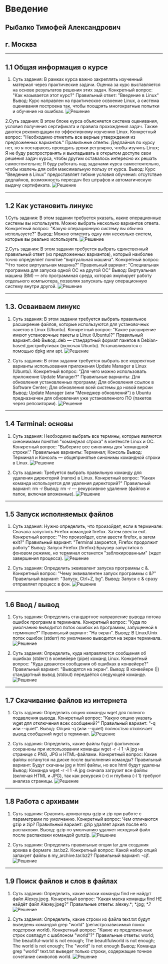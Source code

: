 # Введение
## Рыбалко Тимофей Александрович
## г. Москва

---

## 1.1 Общая информация о курсе
1. Суть задания: В рамках курса важно закреплять изученный материал через практические задачи. Оценка за курс выставляется на основе результатов решения этих задач.
Конкретный вопрос: "Как называется этот курс?"
Правильный ответ: "Введение в Linux"
Вывод: Курс направлен на практическое освоение Linux, а система оценивания построена так, чтобы поощрять многократные попытки и обучение на ошибках.
  ![Решение](screenshot_1.png)

2.Суть задания: В этом блоке курса объясняется система оценивания, условия получения сертификата и правила прохождения задач. Также даются рекомендации по эффективному изучению Linux.
Конкретный вопрос: "Необходимо отметить все верные утверждения из предложенных вариантов."
Правильные ответы: Дедлайнов по курсу нет, но я постараюсь проходить уроки регулярно, чтобы изучить Linux; Я не буду распространять и выкладывать в открытом доступе свои решения задач курса, чтобы другим оставалось интересно их решать самостоятельно; Я буду работать над задачами курса самостоятельно, чтобы извлечь для себя максимальную пользу от курса.
Вывод: Курс "Введение в Linux" предоставляет гибкие условия обучения: отсутствие дедлайнов, возможность пересдач без штрафов и автоматическую выдачу сертификата.
  ![Решение](screenshot_2.png)

---

## 1.2 Как установить линукс
1.Суть задания: В этом задании требуется указать, какие операционные системы вы используете. Можно выбрать несколько вариантов ответа.
Конкретный вопрос: "Какую операционную систему вы обычно используете?"
Вывод: Можно отметить одну или несколько систем, которые вы реально используете.
  ![Решение](screenshot_3.png)

2.Суть задания: В этом задании требуется выбрать единственный правильный ответ (из предложенных вариантов), который наиболее точно определяет понятие "виртуальная машина".
Конкретный вопрос: "Что такое виртуальная машина?"
Правильный вариант: "Специальная программа для запуска одной ОС на другой ОС"
Вывод: Виртуальная машина (ВМ) — это программная среда, которая эмулирует работу отдельного компьютера, позволяя запускать одну операционную систему внутри другой.
  ![Решение](screenshot_4.png)

---

## 1.3. Осваиваем линукс
1. Суть задания: В этом задании требуется выбрать правильное расширение файлов, которые используются для установочных пакетов в Linux (Ubuntu).
Конкретный вопрос: "Какое расширение имеют установочные пакеты в Linux (Ubuntu)?"
Правильный вариант:.deb
Вывод:.deb — стандартный формат пакетов в Debian-based дистрибутивах (включая Ubuntu). Устанавливаются с помощью dpkg или apt.
  ![Решение](screenshot_5.png)

2. Суть задания: В этом задании требуется выбрать все корректные варианты использования приложения Update Manager в Linux (Ubuntu).
Конкретный вопрос: "Для чего можно использовать приложение Update Manager?"
Правильные варианты: Для обновления установленных программ; Для обновления ссылок в Software Center; Для обновления всей системы до новой версии
Вывод: Update Manager (или "Менеджер обновлений") в Ubuntu предназначен для обновления уже установленного ПО (пакетов через репозитории).
  ![Решение](screenshot_6.png)

---

## 1.4 Terminal: основы
1. Суть задания: Необходимо выбрать все термины, которые являются синонимами понятия "командная строка" в контексте Linux и ОС.
Конкретный вопрос: "Выберите все синонимы для 'командной строки'."
Правильные варианты: Терминал; Консоль
Вывод: Терминал и Консоль — общепринятые синонимы командной строки в Linux.
  ![Решение](screenshot_7.png)

2. Суть задания: Требуется выбрать правильную команду для удаления директорий (папок) в Linux.
Конкретный вопрос: "Какая команда используется для удаления директорий?"
Правильный вариант: rm -r
Вывод: rm -r — рекурсивное удаление (файлов и папок, включая вложенные).
  ![Решение](screenshot_8.png)

---

## 1.5 Запуск исполняемых файлов
1. Суть задания: Нужно определить, что произойдет, если в терминале: Сначала запустить Firefox командой firefox. Затем ввести exit.
Конкретный вопрос: "Что произойдет, если ввести firefox, а затем exit?"
Правильный вариант: "Terminal закроется, Firefox продолжит работу"
Вывод: Запуск Firefox (firefox):Браузер запустится в фоновом режиме, но терминал останется "заблокированным" (ждет завершения процесса).
  ![Решение](screenshot_9.png)

2. Суть задания: Определить эквивалент запуска программы с &. 
Конкретный вопрос: "Чему эквивалентен запуск программы с &?" 
Правильный вариант: "Запуск, Ctrl+Z, bg". 
Вывод: Запуск с & сразу отправляет процесс в фон.
  ![Решение](screenshot_10.png)

---

## 1.6 Ввод / вывод
1. Суть задания: Определить стандартное направление вывода потока ошибок программ в терминале. 
Конкретный вопрос: "Куда по умолчанию выводится поток ошибок из программы, запущенной в терминале?" 
Правильный вариант: "На экран". 
Вывод: В Linux/Unix поток ошибок (stderr) по умолчанию выводится на экран терминала.
  ![Решение](screenshot_11.png)

2. Суть задания: Определить, куда направляются сообщения об ошибках (stderr) в конвейере (pipe) команд Linux. 
Конкретный вопрос: "Куда деваются сообщения об ошибках в конвейере?" 
Правильный вариант: "Выводятся на экран". 
Вывод: В конвейере (|) стандартный вывод (stdout) передаётся следующей команде.
  ![Решение](screenshot_12.png)

---

## 1.7 Скачивание файлов из интернета
1. Суть задания: Определить опцию команды wget для полного подавления вывода. 
Конкретный вопрос: "Какую опцию указать wget для отключения всех сообщений?" 
Правильный вариант: "-q или --quiet".
Вывод: Опция -q (или --quiet) полностью отключает вывод сообщений wget в терминал.
  ![Решение](screenshot_13.png)

2. Суть задания: Определить, какие файлы будут фактически сохранены при использовании команды wget -r -l 1 -A jpg на странице с PNG, JPG и HTML-файлами.
Конкретный вопрос: Какие файлы останутся на диске после выполнения команды?
Правильный вариант: Будут скачаны jpg и html файлы, но все html будут удалены
Вывод: Команда wget -r -l 1 -A jpg сначала загрузит все файлы (включая HTML и JPG), так как рекурсия (-r) и глубина (-l 1) требуют анализа страницы.
  ![Решение](screenshot_14.png)

---

## 1.8 Работа с архивами
1. Суть задания: Сравнить архиваторы gzip и zip при работе с параметрами по умолчанию.
Конкретный вопрос: Чем отличаются gzip и zip?
Правильный вариант: gzip удаляет архив после его распаковки.
Вывод: gzip по умолчанию удаляет исходный файл после распаковки командой gunzip.
  ![Решение](screenshot_15.png)

2. Суть задания: Определить правильные опции tar для создания архива в формате .tar.bz2.
Конкретный вопрос: Какой набор опций запакует файлы в my_archive.tar.bz2?
Правильный вариант: -cjf.
  ![Решение](screenshot_16.png)

---

## 1.9 Поиск файлов и слов в файлах
1. Суть задания: Определить, какие маски команды find не найдут файл Alexey.jpeg.
Конкретный вопрос: "Какая маска команды find НЕ найдёт файл Alexey.jpeg?"
Правильные ответы: alexey.*; *.jpg; *.?
  ![Решение](screenshot_17.png)

2. Суть задания: Определить, какие строки из файла text.txt будут выведены командой grep "world" (регистрозависимый поиск подстроки world).
Конкретный вопрос: "Какие из предложенных строк совпадут с шаблоном "world"?"
Правильные ответы: world; The beautiful-world is not enough; The beautifulworld is not enough; The world is not enough; The "world" is not enough
Вывод: Команда grep "world" text.txt выведет только строки, содержащие точное сочетание символов world.
  ![Решение](screenshot_18.png)